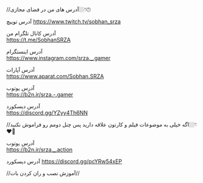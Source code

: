 //آدرس های من در فضای مجازی👇🏼🙃

آدرس توییچ
https://www.twitch.tv/sobhan_srza
 
آدرس کانال تلگرام من                                                      
https://t.me/SobhanSRZA

آدرس اینستگرام                                    
https://www.instagram.com/srza._.gamer
 
آدرس آپارات                                             
https://www.aparat.com/Sobhan.SRZA

آدرس یوتوب                                                                  
https://b2n.ir/srza.-.gamer

 آدرس دیسکورد                                                    
 https://discord.gg/YZyy4Th6NN

//اگه خیلی به موضوعات فیلم و کارتون علاقه دارید پس چنل دومم رو فراموش نکنید👇🏼❤🌹

آدرس یوتوب                                                                   
https://b2n.ir/srza._.action

آدرس دیسکورد
https://discord.gg/pcYRw54xEP

//آموزش نصب و ران کردن بات//
